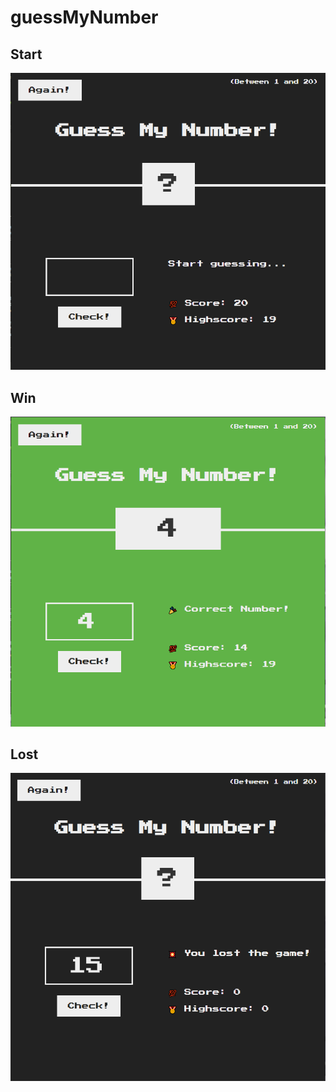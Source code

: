 # guessMyNumber
## Start 
![pic_one](pics/guess_my_number1.PNG)
## Win
![pic_two](pics/guess_my_number2.PNG)
## Lost
![pic_three](pics/guess_my_number3.PNG)
